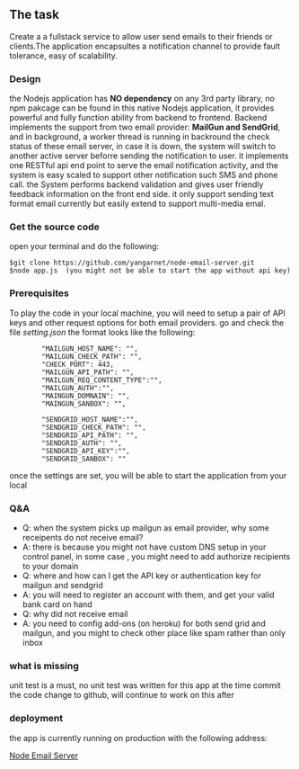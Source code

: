 ## The task

Create a a fullstack service to allow user send emails to their friends or clients.The application encapsultes a notification channel to provide fault tolerance, easy of scalability.

### Design

the Nodejs application has **NO dependency** on any 3rd party library, no npm pakcage can be found in this native Nodejs application, it provides powerful and fully function ability from backend to frontend. Backend implements the support from two email provider: **MailGun and SendGrid**, and in background, a worker thread is running in backround the check status of these email server, in case it is down, the system will switch to another active server beforre sending the notification to user. it implements one RESTful api end point to serve the email notification activity, and the system is easy scaled to support other notification such SMS and phone call. the System performs backend validation and gives user friendly feedback information on the front end side. it only support sending text format email currently but easily extend to support multi-media emal.

### Get the source code

open your terminal and do the following:

```
$git clone https://github.com/yangarnet/node-email-server.git
$node app.js  (you might not be able to start the app without api key)
```

### Prerequisites

To play the code in your local machine, you will need to setup a pair of API keys and other request options for both email providers. go and check the file _setting.json_
the format looks like the following:

```
        "MAILGUN_HOST_NAME": "",
        "MAILGUN_CHECK_PATH": "",
        "CHECK_PORT": 443,
        "MAILGUN_API_PATH": "",
        "MAILGUN_REQ_CONTENT_TYPE":"",
        "MAILGUN_AUTH":"",
        "MAINGUN_DOMNAIN": "",
        "MAINGUN_SANBOX": "",

        "SENDGRID_HOST_NAME":"",
        "SENDGRID_CHECK_PATH": "",
        "SENDGRID_API_PATH": "",
        "SENDGRID_AUTH": "",
        "SENDGRID_API_KEY":"",
        "SENDGRID_SANBOX": ""
```

once the settings are set, you will be able to start the application from your local

### Q&A

-   Q: when the system picks up mailgun as email provider, why some receipents do not receive email?
-   A: there is because you might not have custom DNS setup in your control panel, in some case , you might need to add authorize recipients to your domain
-   Q: where and how can I get the API key or authentication key for mailgun and sendgrid
-   A: you will need to register an account with them, and get your valid bank card on hand
-   Q: why did not receive email
-   A: you need to config add-ons (on heroku) for both send grid and mailgun, and you might to check other place like spam rather than only inbox

### what is missing

unit test is a must, no unit test was written for this app at the time commit the code change to github, will continue to work on this after

### deployment

the app is currently running on production with the following address:

[Node Email Server](https://my-node-email-server.herokuapp.com/)
